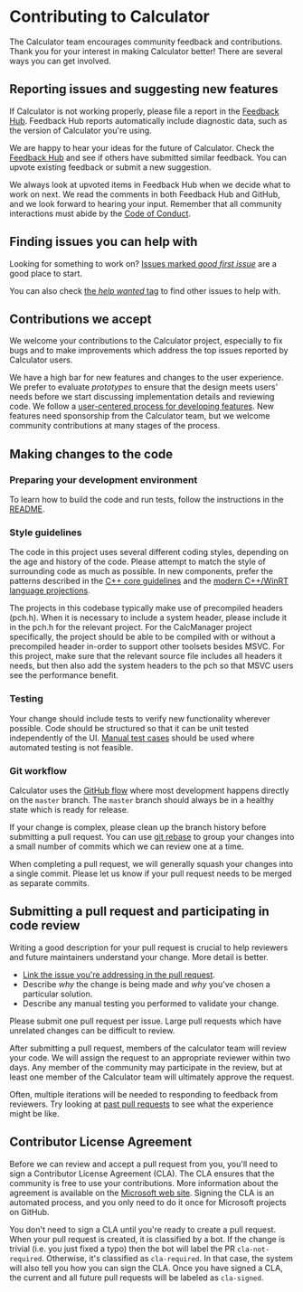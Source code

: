 # Contributing to Calculator
The Calculator team encourages community feedback and contributions. Thank you for your interest in
making Calculator better! There are several ways you can get involved.

## Reporting issues and suggesting new features
If Calculator is not working properly, please file a report in the [Feedback Hub](https://insider.windows.com/en-us/fb/?contextid=130&newFeedback=True).
Feedback Hub reports automatically include diagnostic data, such as the version of Calculator
you're using.

We are happy to hear your ideas for the future of Calculator. Check the
[Feedback Hub](https://insider.windows.com/en-us/fb/?contextid=130) and see if others have
submitted similar feedback. You can upvote existing feedback or submit a new suggestion.

We always look at upvoted items in Feedback Hub when we decide what to work on next. We read the
comments in both Feedback Hub and GitHub, and we look forward to hearing your input. Remember that
all community interactions must abide by the [Code of Conduct](CODE_OF_CONDUCT.md).

## Finding issues you can help with
Looking for something to work on?
[Issues marked *good first issue*](https://github.com/Microsoft/calculator/labels/good%20first%20issue)
are a good place to start.

You can also check [the *help wanted* tag](https://github.com/Microsoft/calculator/labels/help%20wanted)
to find other issues to help with.

## Contributions we accept
We welcome your contributions to the Calculator project, especially to fix bugs and to make
improvements which address the top issues reported by Calculator users.

We have a high bar for new features and changes to the user experience. We prefer to evaluate
*prototypes* to ensure that the design meets users' needs before we start discussing implementation
details and reviewing code. We follow a [user-centered process for developing features](docs/NewFeatureProcess.md).
New features need sponsorship from the Calculator team, but we welcome community contributions at
many stages of the process.

## Making changes to the code

### Preparing your development environment
To learn how to build the code and run tests, follow the instructions in the [README](README.md).

### Style guidelines
The code in this project uses several different coding styles, depending on the age and history of
the code. Please attempt to match the style of surrounding code as much as possible. In new
components, prefer the patterns described in the [C++ core guidelines](https://isocpp.github.io/CppCoreGuidelines/CppCoreGuidelines)
and the [modern C++/WinRT language projections](https://docs.microsoft.com/en-us/windows/uwp/cpp-and-winrt-apis/).

The projects in this codebase typically make use of precompiled headers (pch.h). When it is necessary to include a
system header, please include it in the pch.h for the relevant project. For the CalcManager project specifically,
the project should be able to be compiled with or without a precompiled header in-order to support other toolsets
besides MSVC.  For this project, make sure that the relevant source file includes all headers it needs, but then also
add the system headers to the pch so that MSVC users see the performance benefit.

### Testing
Your change should include tests to verify new functionality wherever possible. Code should be
structured so that it can be unit tested independently of the UI. [Manual test cases](docs/ManualTests.md)
should be used where automated testing is not feasible.

### Git workflow
Calculator uses the [GitHub flow](https://guides.github.com/introduction/flow/) where most
development happens directly on the `master` branch. The `master` branch should always be in a
healthy state which is ready for release.

If your change is complex, please clean up the branch history before submitting a pull request.
You can use [git rebase](https://docs.microsoft.com/en-us/azure/devops/repos/git/rebase#squash-local-commits)
to group your changes into a small number of commits which we can review one at a time.

When completing a pull request, we will generally squash your changes into a single commit. Please
let us know if your pull request needs to be merged as separate commits.

## Submitting a pull request and participating in code review
Writing a good description for your pull request is crucial to help reviewers and future
maintainers understand your change. More detail is better.
- [Link the issue you're addressing in the pull request](https://github.com/blog/957-introducing-issue-mentions).
- Describe *why* the change is being made and *why* you've chosen a particular solution.
- Describe any manual testing you performed to validate your change.

Please submit one pull request per issue. Large pull requests which have unrelated changes can be
difficult to review.

After submitting a pull request, members of the calculator team will review your code. We will
assign the request to an appropriate reviewer within two days. Any member of the community may
participate in the review, but at least one member of the Calculator team will ultimately approve
the request.

Often, multiple iterations will be needed to responding to feedback from reviewers. Try looking at
[past pull requests](https://github.com/Microsoft/calculator/pulls?q=is%3Apr+is%3Aclosed) to see
what the experience might be like.

## Contributor License Agreement
Before we can review and accept a pull request from you, you'll need to sign a Contributor License
Agreement (CLA). The CLA ensures that the community is free to use your contributions. More
information about the agreement is available on the [Microsoft web site](https://cla.opensource.microsoft.com/).
Signing the CLA is an automated process, and you only need to do it once for Microsoft projects on
GitHub.

You don't need to sign a CLA until you're ready to create a pull request. When your pull request is
created, it is classified by a bot. If the change is trivial (i.e. you just fixed a typo) then the
bot will label the PR `cla-not-required`. Otherwise, it's classified as `cla-required`. In that
case, the system will also tell you how you can sign the CLA. Once you have signed a CLA, the
current and all future pull requests will be labeled as `cla-signed`.
